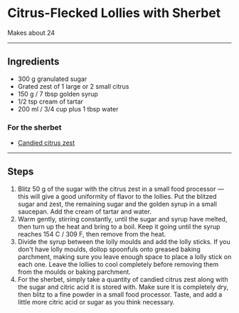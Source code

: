 # Citrus-Flecked Lollies with Sherbet

Makes about 24

---

## Ingredients

* 300 g granulated sugar
* Grated zest of 1 large or 2 small citrus
* 150 g / 7 tbsp golden syrup
* 1/2 tsp cream of tartar
* 200 ml / 3/4 cup plus 1 tbsp water

### For the sherbet
* [Candied citrus zest](https://github.com/EanNewton/Citrus/blob/master/Sweet%20Preserves%20and%20Sweets/Candied%20Citrus%20Zest.md)

---

## Steps

1.  Blitz 50 g of the sugar with the citrus zest in a small food processor — this will give a good uniformity of flavor to the lollies. Put the blitzed sugar and zest, the remaining sugar and the golden syrup in a small saucepan. Add the cream of tartar and water.
2.  Warm gently, stirring constantly, until the sugar and syrup have melted, then turn up the heat and bring to a boil. Keep it going until the syrup reaches 154 C / 309 F, then remove from the heat.
3.  Divide the syrup between the lolly moulds and add the lolly sticks. If you don't have lolly moulds, dollop spoonfuls onto greased baking parchment, making sure you leave enough space to place a lolly stick on each one. Leave the lollies to cool completely before removing them from the moulds or baking parchment.
4.  For the sherbet, simply take a quantity of candied citrus zest along with the sugar and citric acid it is stored with. Make sure it is completely dry, then blitz to a fine powder in a small food processor. Taste, and add a little more citric acid or sugar as you think necessary.
